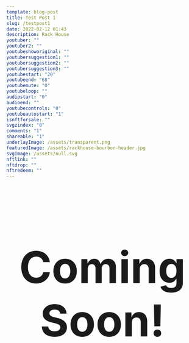 ```yaml
---
template: blog-post
title: Test Post 1
slug: /testpost1
date: 2022-02-12 01:43
description: Rack House
youtuber: ""
youtuber2: ""
youtubeshoworiginal: ""
youtubersuggestion1: ""
youtubersuggestion2: ""
youtubersuggestion3: ""
youtubestart: "20"
youtubeend: "68"
youtubemute: "0"
youtubeloop: ""
audiostart: "0"
audioend: ""
youtubecontrols: "0"
youtubeautostart: "1"
isnftforsale: ""
svgzindex: "0"
comments: "1"
shareable: "1"
underlayImage: /assets/transparent.png
featuredImage: /assets/rackhouse-bourbon-header.jpg
svgImage: /assets/null.svg
nftlink: ""
nftdrop: ""
nftredeem: ""
---
```


<!-- lYGald0tFro -->


<h2 class="tronText" style="display:grid; place-content:center; text-align:center; font-size:12vw;">
        <div class="">Coming Soon!</div>
      </h2>



<!-- 6hB3S9bIaco -->





 

 
<!-- 6hB3S9bIaco -->

<!-- 
/assets/swd-foreground.png

/assets/transparent.png

 -->